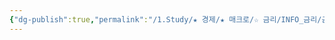 ```yaml
---
{"dg-publish":true,"permalink":"/1.Study/★ 경제/★ 매크로/☆ 금리/INFO_금리/금리 인하/","created":"2024-11-20T21:02:27.219+09:00","updated":"2025-06-03T20:07:19.760+09:00"}
---
```


